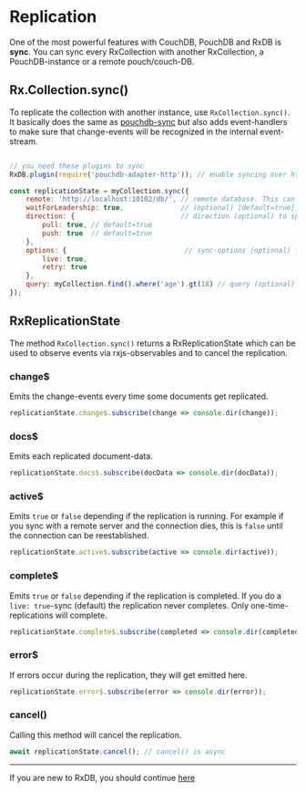 # Replication

One of the most powerful features with CouchDB, PouchDB and RxDB is **sync**.
You can sync every RxCollection with another RxCollection, a PouchDB-instance or a remote pouch/couch-DB.


## Rx.Collection.sync()
To replicate the collection with another instance, use `RxCollection.sync()`.
It basically does the same as [pouchdb-sync](https://pouchdb.com/guides/replication.html) but also adds event-handlers to make sure that change-events will be recognized in the internal event-stream.

```js

// you need these plugins to sync
RxDB.plugin(require('pouchdb-adapter-http')); // enable syncing over http (remote database)

const replicationState = myCollection.sync({
    remote: 'http://localhost:10102/db/', // remote database. This can be the serverURL, another RxCollection or a PouchDB-instance
    waitForLeadership: true,              // (optional) [default=true] to save performance, the sync starts on leader-instance only
    direction: {                          // direction (optional) to specify sync-directions
        pull: true, // default=true
        push: true  // default=true
    },
    options: {                             // sync-options (optional) from https://pouchdb.com/api.html#replication
        live: true,
        retry: true
    },
    query: myCollection.find().where('age').gt(18) // query (optional) only documents that match that query will be synchronised
});
```

## RxReplicationState
The method `RxCollection.sync()` returns a RxReplicationState which can be used to observe events via rxjs-observables and to cancel the replication.

### change$
Emits the change-events every time some documents get replicated.

```js
replicationState.change$.subscribe(change => console.dir(change));
```

### docs$
Emits each replicated document-data.

```js
replicationState.docs$.subscribe(docData => console.dir(docData));
```

### active$
Emits `true` or `false` depending if the replication is running. For example if you sync with a remote server and the connection dies, this is `false` until the connection can be reestablished.

```js
replicationState.active$.subscribe(active => console.dir(active));
```

### complete$
Emits `true` or `false` depending if the replication is completed.
If you do a `live: true`-sync (default) the replication never completes.
Only one-time-replications will complete.

```js
replicationState.complete$.subscribe(completed => console.dir(completed));
```

### error$
If errors occur during the replication, they will get emitted here.

```js
replicationState.error$.subscribe(error => console.dir(error));
```

### cancel()
Calling this method will cancel the replication.
```js
await replicationState.cancel(); // cancel() is async
```

--------------------------------------------------------------------------------

If you are new to RxDB, you should continue [here](./query-change-detection.md)
